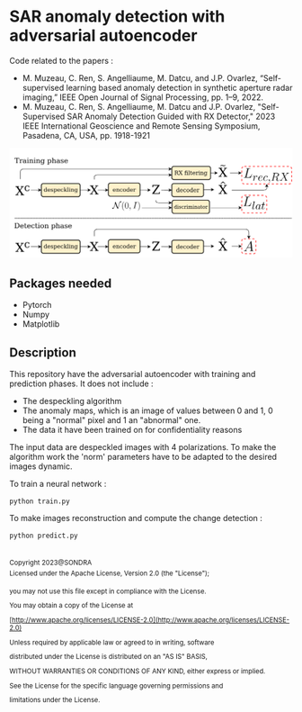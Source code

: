 # SAR anomaly detection with adversarial autoencoder
Code related to the papers :
- M. Muzeau, C. Ren, S. Angelliaume, M. Datcu, and J.P. Ovarlez, “Self-supervised learning based anomaly detection in synthetic aperture radar imaging,” IEEE Open Journal of Signal Processing, pp. 1–9, 2022.
- M. Muzeau, C. Ren, S. Angelliaume, M. Datcu and J.P. Ovarlez, "Self-Supervised SAR Anomaly Detection Guided with RX Detector," 2023 IEEE International Geoscience and Remote Sensing Symposium, Pasadena, CA, USA, pp. 1918-1921

![AAE](AAE_RX.png)

## Packages needed
 - Pytorch
 - Numpy
 - Matplotlib

## Description

This repository have the adversarial autoencoder with training and prediction phases.
It does not include :
- The despeckling algorithm
- The anomaly maps, which is an image of values between 0 and 1, 0 being a "normal" pixel and 1 an "abnormal" one.
- The data it have been trained on for confidentiality reasons

The input data are despeckled images with 4 polarizations. To make the algorithm work the 'norm' parameters have to be adapted to the desired images dynamic.

To train a neural network :

```
python train.py 
```
To make images reconstruction and compute the change detection :
```
python predict.py 
```
<sup>
 <br>
Copyright 2023@SONDRA
<br>
Licensed under the Apache License, Version 2.0 (the "License");

you may not use this file except in compliance with the License.

You may obtain a copy of the License at

[http://www.apache.org/licenses/LICENSE-2.0](http://www.apache.org/licenses/LICENSE-2.0)    

Unless required by applicable law or agreed to in writing, software

distributed under the License is distributed on an "AS IS" BASIS,

WITHOUT WARRANTIES OR CONDITIONS OF ANY KIND, either express or implied.

See the License for the specific language governing permissions and

limitations under the License.
</sup>

